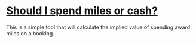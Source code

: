 # [Should I spend miles or cash?][url]

This is a simple tool that will calculate the implied value of spending award miles on a booking.

[url]: https://kballenegger.github.io/miles-or-cash
